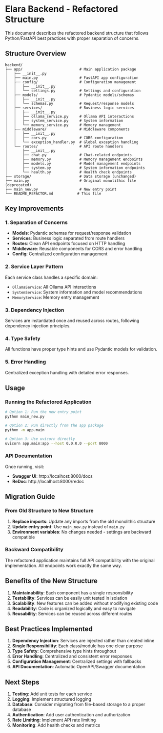 # Elara Backend - Refactored Structure

This document describes the refactored backend structure that follows Python/FastAPI best practices with proper separation of concerns.

## Structure Overview

```
backend/
├── app/                          # Main application package
│   ├── __init__.py
│   ├── main.py                   # FastAPI app configuration
│   ├── config/                   # Configuration management
│   │   ├── __init__.py
│   │   └── settings.py           # Settings and configuration
│   ├── models/                   # Pydantic models/schemas
│   │   ├── __init__.py
│   │   └── schemas.py            # Request/response models
│   ├── services/                 # Business logic services
│   │   ├── __init__.py
│   │   ├── ollama_service.py     # Ollama API interactions
│   │   ├── system_service.py     # System information
│   │   └── memory_service.py     # Memory management
│   ├── middleware/               # Middleware components
│   │   ├── __init__.py
│   │   ├── cors.py               # CORS configuration
│   │   └── exception_handler.py  # Global exception handling
│   └── routes/                   # API route handlers
│       ├── __init__.py
│       ├── chat.py               # Chat-related endpoints
│       ├── memory.py             # Memory management endpoints
│       ├── models.py             # Model management endpoints
│       ├── system.py             # System information endpoints
│       └── health.py             # Health check endpoints
├── storage/                      # Data storage (unchanged)
├── main.py                       # Original monolithic file (deprecated)
├── main_new.py                   # New entry point
└── README_REFACTOR.md           # This file
```

## Key Improvements

### 1. Separation of Concerns

- **Models**: Pydantic schemas for request/response validation
- **Services**: Business logic separated from route handlers
- **Routes**: Clean API endpoints focused on HTTP handling
- **Middleware**: Reusable components for CORS and error handling
- **Config**: Centralized configuration management

### 2. Service Layer Pattern

Each service class handles a specific domain:

- `OllamaService`: All Ollama API interactions
- `SystemService`: System information and model recommendations
- `MemoryService`: Memory entry management

### 3. Dependency Injection

Services are instantiated once and reused across routes, following dependency injection principles.

### 4. Type Safety

All functions have proper type hints and use Pydantic models for validation.

### 5. Error Handling

Centralized exception handling with detailed error responses.

## Usage

### Running the Refactored Application

```bash
# Option 1: Run the new entry point
python main_new.py

# Option 2: Run directly from the app package
python -m app.main

# Option 3: Use uvicorn directly
uvicorn app.main:app --host 0.0.0.0 --port 8000
```

### API Documentation

Once running, visit:

- **Swagger UI**: http://localhost:8000/docs
- **ReDoc**: http://localhost:8000/redoc

## Migration Guide

### From Old Structure to New Structure

1. **Replace imports**: Update any imports from the old monolithic structure
2. **Update entry point**: Use `main_new.py` instead of `main.py`
3. **Environment variables**: No changes needed - settings are backward compatible

### Backward Compatibility

The refactored application maintains full API compatibility with the original implementation. All endpoints work exactly the same way.

## Benefits of the New Structure

1. **Maintainability**: Each component has a single responsibility
2. **Testability**: Services can be easily unit tested in isolation
3. **Scalability**: New features can be added without modifying existing code
4. **Readability**: Code is organized logically and easy to navigate
5. **Reusability**: Services can be reused across different routes

## Best Practices Implemented

1. **Dependency Injection**: Services are injected rather than created inline
2. **Single Responsibility**: Each class/module has one clear purpose
3. **Type Safety**: Comprehensive type hints throughout
4. **Error Handling**: Centralized and consistent error responses
5. **Configuration Management**: Centralized settings with fallbacks
6. **API Documentation**: Automatic OpenAPI/Swagger documentation

## Next Steps

1. **Testing**: Add unit tests for each service
2. **Logging**: Implement structured logging
3. **Database**: Consider migrating from file-based storage to a proper database
4. **Authentication**: Add user authentication and authorization
5. **Rate Limiting**: Implement API rate limiting
6. **Monitoring**: Add health checks and metrics
